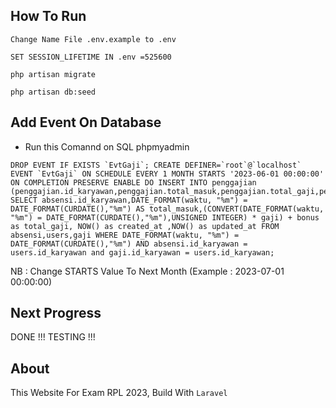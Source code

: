
## How To Run
`Change Name File .env.example to .env`

`SET SESSION_LIFETIME IN .env =525600`

`php artisan migrate`

`php artisan db:seed`

## Add Event On Database
- Run this Comannd on SQL phpmyadmin
```
DROP EVENT IF EXISTS `EvtGaji`; CREATE DEFINER=`root`@`localhost` EVENT `EvtGaji` ON SCHEDULE EVERY 1 MONTH STARTS '2023-06-01 00:00:00' ON COMPLETION PRESERVE ENABLE DO INSERT INTO penggajian (penggajian.id_karyawan,penggajian.total_masuk,penggajian.total_gaji,penggajian.created_at,penggajian.updated_at) SELECT absensi.id_karyawan,DATE_FORMAT(waktu, "%m") = DATE_FORMAT(CURDATE(),"%m") AS total_masuk,(CONVERT(DATE_FORMAT(waktu, "%m") = DATE_FORMAT(CURDATE(),"%m"),UNSIGNED INTEGER) * gaji) + bonus as total_gaji, NOW() as created_at ,NOW() as updated_at FROM absensi,users,gaji WHERE DATE_FORMAT(waktu, "%m") = DATE_FORMAT(CURDATE(),"%m") AND absensi.id_karyawan = users.id_karyawan and gaji.id_karyawan = users.id_karyawan;
```
NB : Change STARTS Value To Next Month (Example : 2023-07-01 00:00:00)

## Next Progress
 DONE !!! TESTING !!!

## About
This Website For Exam RPL 2023, Build With `Laravel`
